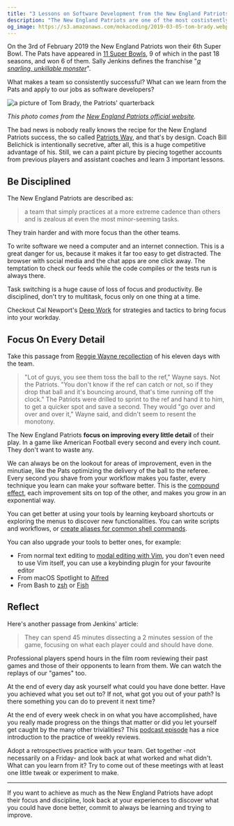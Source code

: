 ```yaml
---
title: "3 Lessons on Software Development from the New England Patriots"
description: "The New England Patriots are one of the most costistently successful American Football franchises. By looking at how they operate we can learn useful lessons to apply to our job as software developers."
og_image: https://s3.amazonaws.com/mokacoding/2019-03-05-tom-brady.webp
---
```


On the 3rd of February 2019 the New England Patriots won their 6th Super Bowl. The Pats have appeared in [11 Super Bowls](https://www.si.com/nfl/2018/01/21/patriots-how-many-super-bowl-appearances), 9 of which in the past 18 seasons, and won 6 of them. Sally Jenkins defines the franchise "[_a snarling, unkillable monster_](https://www.washingtonpost.com/sports/the-patriots-secret-is-focusing-on-the-details-every-last-detail/2019/01/31/87726362-255d-11e9-ad53-824486280311_story.html?noredirect=on&utm_term=.4848d471bf64)".

What makes a team so consistently successful? What can we learn from the Pats and apply to our jobs as software developers?

![a picture of Tom Brady, the Patriots' quarterback](https://s3.amazonaws.com/mokacoding/2019-03-05-tom-brady.webp)

_This photo comes from the [New England Patriots official website](https://www.patriots.com/press-room/history-logo-uniform)._

The bad news is nobody really knows the recipe for the New England Patriots success, the so called [Patriots Way](https://www.theplayerstribune.com/en-us/articles/kevin-faulk-patriots-way), and that's by design. Coach Bill Belichick is intentionally secretive, after all, this is a huge competitive advantage of his. Still, we can a paint picture by piecing together accounts from previous players and assistant coaches and learn 3 important lessons.

## Be Disciplined

The New England Patriots are described as:

> a team that simply practices at a more extreme cadence than others and is zealous at even the most minor-seeming tasks.

They train harder and with more focus than the other teams.

To write software we need a computer and an internet connection. This is a great danger for us, because it makes it far too easy to get distracted. The browser with social media and the chat apps are one click away. The temptation to check our feeds while the code compiles or the tests run is always there.

Task switching is a huge cause of loss of focus and productivity. Be disciplined, don't try to multitask, focus only on one thing at a time.

Checkout Cal Newport's [Deep Work](https://geni.us/FITEF) for strategies and tactics to bring focus into your workday.

## Focus On Every Detail

Take this passage from [Reggie Wayne recollection](https://www.patsfans.com/new-england-patriots/messageboard/threads/jenkins-its-all-in-the-details.1147324/page-2) of his eleven days with the team.

> "Lot of guys, you see them toss the ball to the ref," Wayne says. Not the Patriots. "You don't know if the ref can catch or not, so if they drop that ball and it's bouncing around, that's time running off the clock." The Patriots were drilled to sprint to the ref and hand it to him, to get a quicker spot and save a second. They would "go over and over and over it," Wayne said, and didn't seem to resent the monotony.

The New England Patriots **focus on improving every little detail** of their play. In a game like American Football every second and every inch count. They don't want to waste any.

We can always be on the lookout for areas of improvement, even in the minutiae, like the Pats optimizing the delivery of the ball to the referee. Every second you shave from your workflow makes you faster, every technique you learn can make your software better. This is the [compound effect](), each improvement sits on top of the other, and makes you grow in an exponential way.

You can get better at using your tools by learning keyboard shortcuts or exploring the menus to discover new functionalities. You can write scripts and workflows, or [create aliases for common shell commands](https://www.mokacoding.com/blog/terminal-aliases/).

You can also upgrade your tools to better ones, for example:

- From normal text editing to [modal editing with Vim](http://vimcasts.org/), you don't even need to use Vim itself, you can use a keybinding plugin for your favourite editor
- From macOS Spotlight to [Alfred](https://www.alfredapp.com/)
- From Bash to [zsh](https://ohmyz.sh/) or [Fish](https://fishshell.com/)

## Reflect

Here's another passage from Jenkins' article:

> They can spend 45 minutes dissecting a 2 minutes session of the game, focusing on what each player could and should have done. 

Professional players spend hours in the film room reviewing their past games and those of their opponents to learn from them. We can watch the replays of our "games" too. 

At the end of every day ask yourself what could you have done better. Have you achieved what you set out to? If not, what got you out of your path? Is there something you can do to prevent it next time?

At the end of every week check in on what you have accomplished, have you really made progress on the things that matter or did you let yourself get caught by the many other trivialities? This [podcast episode](https://thepodcast.fm/episodes/27) has a nice introduction to the practice of weekly reviews.

Adopt a retrospectives practice with your team. Get together -not necessarily on a Friday- and look back at what worked and what didn't. What can you learn from it? Try to come out of these meetings with at least one little tweak or experiment to make.

---

If you want to achieve as much as the New England Patriots have adopt their focus and discipline, look back at your experiences to discover what you could have done better, commit to always be learning and trying to improve.
